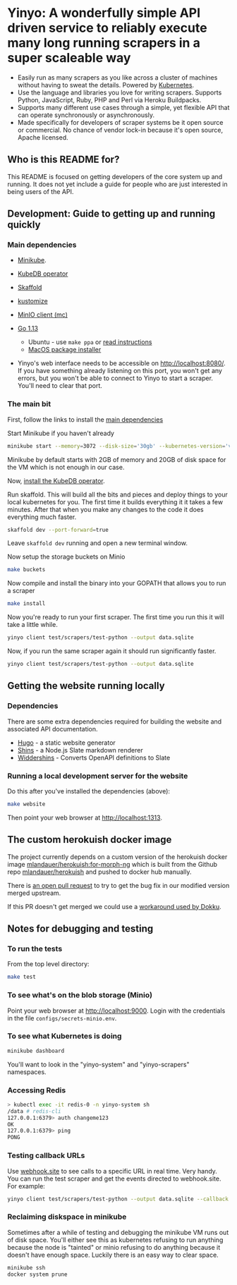 # Yinyo: A wonderfully simple API driven service to reliably execute many long running scrapers in a super scaleable way

- Easily run as many scrapers as you like across a cluster of machines without having to sweat the details. Powered by [Kubernetes](https://kubernetes.io/).
- Use the language and libraries you love for writing scrapers. Supports Python, JavaScript, Ruby, PHP and Perl via Heroku Buildpacks.
- Supports many different use cases through a simple, yet flexible API that can operate synchronously or asynchronously.
- Made specifically for developers of scraper systems be it open source or commercial. No chance of vendor lock-in because it's open source, Apache licensed.

## Who is this README for?

This README is focused on getting developers of the core system up and running. It does not yet include
a guide for people who are just interested in being users of the API.

## Development: Guide to getting up and running quickly

### Main dependencies

- [Minikube](https://kubernetes.io/docs/setup/learning-environment/minikube/).
- [KubeDB operator](https://kubedb.com/docs/v0.13.0-rc.0/setup/install/)
- [Skaffold](https://skaffold.dev/docs/quickstart/)
- [kustomize](https://github.com/kubernetes-sigs/kustomize/blob/master/docs/INSTALL.md)
- [MinIO client (mc)](https://min.io/download)
- [Go 1.13](https://golang.org/dl/)

  - Ubuntu - use `make ppa` or [read instructions](https://github.com/golang/go/wiki/Ubuntu)
  - [MacOS package installer](https://golang.org/doc/install#macos)

- Yinyo's web interface needs to be accessible on [http://localhost:8080/](http://localhost:8080/). If you have something already listening on this port, you won't get any errors, but you won't be able to connect to Yinyo to start a scraper. You'll need to clear that port.

### The main bit

First, follow the links to install the [main dependencies](main-dependencies)

Start Minikube if you haven't already

```bash
minikube start --memory=3072 --disk-size='30gb' --kubernetes-version='v1.15.2'
```

Minikube by default starts with 2GB of memory and 20GB of disk space for the VM which is not enough in
our case.

Now, [install the KubeDB operator](https://kubedb.com/docs/v0.13.0-rc.0/setup/install/).

Run skaffold. This will build all the bits and pieces and deploy things to your local kubernetes for you. The first time it builds everything it it takes a few minutes. After that when you make any changes to the code it does everything much faster.

```bash
skaffold dev --port-forward=true
```

Leave `skaffold dev` running and open a new terminal window.

Now setup the storage buckets on Minio

```bash
make buckets
```

Now compile and install the binary into your GOPATH that allows you to run a scraper

```bash
make install
```

Now you're ready to run your first scraper. The first time you run this it will take a little while.

```bash
yinyo client test/scrapers/test-python --output data.sqlite
```

Now, if you run the same scraper again it should run significantly faster.

```bash
yinyo client test/scrapers/test-python --output data.sqlite
```

## Getting the website running locally

### Dependencies

There are some extra dependencies required for building the website and associated API documentation.

- [Hugo](https://gohugo.io/) - a static website generator
- [Shins](https://github.com/Mermade/shins) - a Node.js Slate markdown renderer
- [Widdershins](https://github.com/mermade/widdershins) - Converts OpenAPI definitions to Slate

### Running a local development server for the website

Do this after you've installed the dependencies (above):

```bash
make website
```

Then point your web browser at [http://localhost:1313](http://localhost:1313).

## The custom herokuish docker image

The project currently depends on a custom version of the herokuish docker image [mlandauer/herokuish:for-morph-ng](https://hub.docker.com/layers/mlandauer/herokuish/for-morph-ng/images/sha256-d39b31894660dd038c05a408db260a6bb013325e843b03ae80b528477de83d92) which is built from the Github repo [mlandauer/herokuish](https://github.com/mlandauer/herokuish/tree/for-morph-ng) and pushed to docker hub manually.

There is [an open pull request](https://github.com/gliderlabs/herokuish/pull/467) to try to get the bug
fix in our modified version merged upstream.

If this PR doesn't get merged we could use a [workaround used by Dokku](https://github.com/gliderlabs/herokuish/pull/467#issue-298708746).

## Notes for debugging and testing

### To run the tests

From the top level directory:

```bash
make test
```

### To see what's on the blob storage (Minio)

Point your web browser at [http://localhost:9000](http://localhost:9000). Login with the credentials in the file `configs/secrets-minio.env`.

### To see what Kubernetes is doing

```bash
minikube dashboard
```

You'll want to look in the "yinyo-system" and "yinyo-scrapers" namespaces.

### Accessing Redis

```bash
> kubectl exec -it redis-0 -n yinyo-system sh
/data # redis-cli
127.0.0.1:6379> auth changeme123
OK
127.0.0.1:6379> ping
PONG
```

### Testing callback URLs

Use [webhook.site](https://webhook.site) to see calls to a specific URL in real time. Very handy.
You can run the test scraper and get the events directed to webhook.site. For example:

```bash
yinyo client test/scrapers/test-python --output data.sqlite --callback https://webhook.site/#!/uuid-specific-to-you
```

### Reclaiming diskspace in minikube

Sometimes after a while of testing and debugging the minikube VM runs out of disk space. You'll either see this as kubernetes refusing to run anything because the node is "tainted" or minio refusing to do anything because it doesn't have enough space. Luckily there is an easy way to clear space.

```bash
minikube ssh
docker system prune
```
